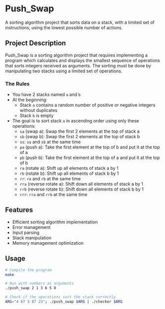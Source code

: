 # Push_Swap

A sorting algorithm project that sorts data on a stack, with a limited set of instructions, using the lowest possible number of actions.

## Project Description

Push_Swap is a sorting algorithm project that requires implementing a program which calculates and displays the smallest sequence of operations that sorts integers received as arguments. The sorting must be done by manipulating two stacks using a limited set of operations.

### The Rules
- You have 2 stacks named `a` and `b`
- At the beginning:
  - Stack `a` contains a random number of positive or negative integers without duplicates
  - Stack `b` is empty
- The goal is to sort stack `a` in ascending order using only these operations:
  - `sa` (swap a): Swap the first 2 elements at the top of stack a
  - `sb` (swap b): Swap the first 2 elements at the top of stack b
  - `ss`: `sa` and `sb` at the same time
  - `pa` (push a): Take the first element at the top of b and put it at the top of a
  - `pb` (push b): Take the first element at the top of a and put it at the top of b
  - `ra` (rotate a): Shift up all elements of stack a by 1
  - `rb` (rotate b): Shift up all elements of stack b by 1
  - `rr`: `ra` and `rb` at the same time
  - `rra` (reverse rotate a): Shift down all elements of stack a by 1
  - `rrb` (reverse rotate b): Shift down all elements of stack b by 1
  - `rrr`: `rra` and `rrb` at the same time

## Features

- Efficient sorting algorithm implementation
- Error management
- Input parsing
- Stack manipulation
- Memory management optimization

## Usage

```bash
# Compile the program
make

# Run with numbers as arguments
./push_swap 2 1 3 6 5 8

# Check if the operations sort the stack correctly
ARG="4 67 3 87 23"; ./push_swap $ARG | ./checker $ARG
